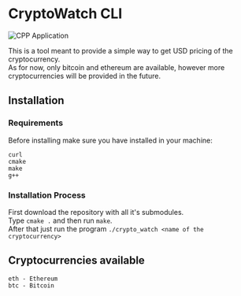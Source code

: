 # CryptoWatch CLI

![CPP Application](https://img.shields.io/badge/C++-Solutions-blue.svg?style=flat&logo=c%2B%2B)


This is a tool meant to provide a simple way to get USD pricing of the cryptocurrency. \
As for now, only bitcoin and ethereum are available, however more cryptocurrencies will be
provided in the future.

## Installation
### Requirements
Before installing make sure you have installed in your machine:
```
curl
cmake
make
g++
```

### Installation Process 
First download the repository with all it's submodules.\
Type ``cmake .`` and then run ``make``.\
After that just run the program ``./crypto_watch <name of the cryptocurrency>``

## Cryptocurrencies available
```
eth - Ethereum
btc - Bitcoin 
```